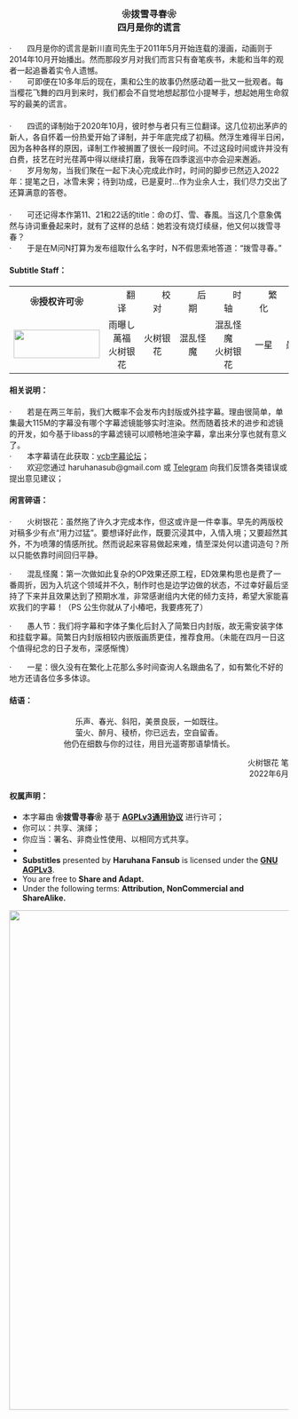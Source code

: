 <h3 align="center">❀拨雪寻春❀<br>四月是你的谎言</h3>

<p style="text-align:left">
·　　四月是你的谎言是新川直司先生于2011年5月开始连载的漫画，动画则于2014年10月开始播出。然而那段岁月对我们而言只有奋笔疾书，未能和当年的观者一起追番着实令人遗憾。<br>·　　可即便在10多年后的现在，熏和公生的故事仍然感动着一批又一批观者。每当樱花飞舞的四月到来时，我们都会不自觉地想起那位小提琴手，想起她用生命叙写的最美的谎言。<br>　<br>·　　四谎的译制始于2020年10月，彼时参与者只有三位翻译。这几位初出茅庐的新人，各自怀着一份热爱开始了译制，并于年底完成了初稿。然浮生难得半日闲，因为各种各样的原因，译制工作被搁置了很长一段时间。不过这段时间或许并没有白费，技艺在时光荏苒中得以继续打磨，我等在四季逡巡中亦会迎来邂逅。<br>·　　岁月匆匆，当我们聚在一起下决心完成此作时，时间的脚步已然迈入2022年：提笔之日，冰雪未霁；待到功成，已是夏时…作为业余人士，我们尽力交出了还算满意的答卷。<br>　<br>·　　可还记得本作第11、21和22话的title：命の灯、雪、春風。当这几个意象偶然与诗词重叠起来时，就有了这样的总结：她若没有烧灯续昼，他又何以拨雪寻春？<br>·　　于是在M问N打算为发布组取什么名字时，N不假思索地答道：“拨雪寻春。”
        </p>


<h4>Subtitle Staff：</h4>

<table align="center">
	<tbody align="center">
		<tr>
            <td><b>❀授权许可❀</b></td>
			<td>　　翻译　　</td>
			<td>　　校对　　</td>
			<td>　　后期　　</td>
            <td>　　时轴　　</td>
			<td>　　繁化　　</td>
			<td>　　压制　　</td>
		</tr>
		<tr>
            <td><img src="https://www.gnu.org/graphics/agplv3-155x51.png" alt="" style="width:155px;height:51px"></td>
			<td>雨曝し<br>萬福<br>火树银花</td>
			<td>火树银花</td>
			<td>混乱怪魔</td>
            <td>混乱怪魔<br>火树银花</td>
			<td>一星</td>
			<td>愚人节</td>
		</tr>
	</tbody>
</table>

<h4>相关说明：</h4>
<p style="text-align:left">·　　若是在两三年前，我们大概率不会发布内封版或外挂字幕。理由很简单，单集最大115M的字幕没有哪个字幕滤镜能够实时渲染。然而随着技术的进步和滤镜的开发，如今基于libass的字幕滤镜可以顺畅地渲染字幕，拿出来分享也就有意义了。<br>·　　本字幕请在此获取：<a href="https://bbs.acgrip.com/thread-9294-1-1.html" target="_blank">vcb字幕论坛</a>；<br>·　　欢迎您通过 haruhanasub@gmail.com 或 <a href="https://t.me/Haruhana_Fansub" target="_blank">Telegram</a> 向我们反馈各类错误或提出意见建议；</p>

<h4>闲言碎语：</h4>
<p style="text-align:left">·　　火树银花：虽然拖了许久才完成本作，但这或许是一件幸事。早先的两版校对稿多少有点“用力过猛”。要想译好此作，既要沉浸其中，入情入境；又要超然其外，不为喷薄的情感所扰。然而说起来容易做起来难，情至深处何以遣词造句？所以只能依靠时间回归平静。</p>
<p style="text-align:left">·　　混乱怪魔：第一次做如此复杂的OP效果还原工程，ED效果构思也是费了一番周折，因为入坑这个领域并不久，制作时也是边学边做的状态，不过幸好最后坚持了下来并且效果达到了预期水准，非常感谢组内大佬的倾力支持，希望大家能喜欢我们的字幕！（PS 公生你就从了小椿吧，我要疼死了）</p>
<p style="text-align:left">·　　愚人节：我们将字幕和字体子集化后封入了简繁日内封版，故无需安装字体和挂载字幕。简繁日内封版相较内嵌版画质更佳，推荐食用。（未能在四月一日这个值得纪念的日子发布，深感惭愧）</p>
<p style="text-align:left">·　　一星：很久没有在繁化上花那么多时间查询人名跟曲名了，如有繁化不好的地方还请各位多多体谅。</p>
<h4>结语：</h4>
<p style="text-align:center">乐声、春光、斜阳，美景良辰，一如既往。<br>萤火、醉月、稜桥，你已远去，空自留香。<br>他仍在细数与你的过往，用目光遥寄那语挚情长。</p>
<p style="text-align:right">火树银花 笔<br>2022年6月</p>


<h4>权属声明：</h4>
<ul>
	<li>本字幕由 <b>❀拨雪寻春❀</b> 基于 <a href="https://www.gnu.org/licenses/agpl-3.0.html" target="_blank"><b>AGPLv3通用协议</b></a> 进行许可；</li>
	<li>你可以：共享、演绎；</li>
	<li>你应当：署名、非商业性使用、以相同方式共享。</li>
	<li>　</li>
	<li><b>Substitles</b> presented by <b>Haruhana Fansub</b> is licensed under the <a href="https://www.gnu.org/licenses/agpl-3.0.html" target="_blank"><b>GNU AGPLv3</b></a>.</li>
	<li>You are free to <b>Share and Adapt.</b></li>
	<li>Under the following terms: <b>Attribution, NonCommercial and ShareAlike.</b></li>
</ul>
<p align = "center">
	<img src="https://www.z4a.net/images/2022/06/11/bgMain.webp" style="width:900px;height:900px">
</p>
